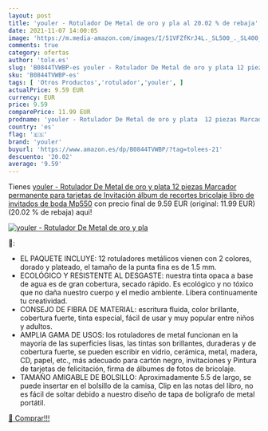 ```yaml
---
layout: post
title: 'youler - Rotulador De Metal de oro y pla al 20.02 % de rebaja'
date: 2021-11-07 14:00:05
image: 'https://m.media-amazon.com/images/I/51VFZfKrJ4L._SL500_._SL400_.jpg'
comments: true
category: ofertas
author: 'tole.es'
slug: 'B0844TVWBP-es youler - Rotulador De Metal de oro y plata 12 piezas...'
sku: 'B0844TVWBP-es'
tags: [ 'Otros Productos','rotulador','youler', ]
actualPrice: 9.59 EUR
currency: EUR
price: 9.59
comparePrice: 11.99 EUR
prodname: 'youler - Rotulador De Metal de oro y plata  12 piezas Marcador permanente  para tarjetas de Invitación  álbum de recortes  bricolaje  libro de invitados de boda  Mp550'
country: 'es'
flag: '🇪🇸'
brand: 'youler'
buyurl: 'https://www.amazon.es/dp/B0844TVWBP/?tag=tolees-21'
descuento: '20.02'
average: '9.59'
---
```


Tienes [youler - Rotulador De Metal de oro y plata  12 piezas Marcador permanente  para tarjetas de Invitación  álbum de recortes  bricolaje  libro de invitados de boda  Mp550](https://www.amazon.es/dp/B0844TVWBP/?tag=tolees-21) con precio final de  9.59 EUR (original: 11.99 EUR) (20.02 %  de rebaja) aqui!

[![youler - Rotulador De Metal de oro y pla](https://m.media-amazon.com/images/I/51VFZfKrJ4L._SL500_._SL400_.jpg)](https://www.amazon.es/dp/B0844TVWBP/?tag=tolees-21)

🔎:

- EL PAQUETE INCLUYE: 12 rotuladores metálicos vienen con 2 colores, dorado y plateado, el tamaño de la punta fina es de 1.5 mm.
- ECOLÓGICO Y RESISTENTE AL DESGASTE: nuestra tinta opaca a base de agua es de gran cobertura, secado rápido. Es ecológico y no tóxico que no daña nuestro cuerpo y el medio ambiente. Libera continuamente tu creatividad.
- CONSEJO DE FIBRA DE MATERIAL: escritura fluida, color brillante, cobertura fuerte, tinta especial, fácil de usar y muy popular entre niños y adultos.
- AMPLIA GAMA DE USOS: los rotuladores de metal funcionan en la mayoría de las superficies lisas, las tintas son brillantes, duraderas y de cobertura fuerte, se pueden escribir en vidrio, cerámica, metal, madera, CD, papel, etc., más adecuado para cartón negro, invitaciones y Pintura de tarjetas de felicitación, firma de álbumes de fotos de bricolaje.
- TAMAÑO AMIGABLE DE BOLSILLO: Aproximadamente 5.5  de largo, se puede insertar en el bolsillo de la camisa, Clip en las notas del libro, no es fácil de soltar debido a nuestro diseño de tapa de bolígrafo de metal portátil.

[🛒 Comprar!!!](https://www.amazon.es/dp/B0844TVWBP/?tag=tolees-21)

